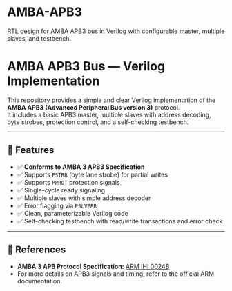 # AMBA-APB3
RTL design for AMBA APB3 bus in Verilog with configurable master, multiple slaves, and testbench.

# AMBA APB3 Bus — Verilog Implementation

This repository provides a simple and clear Verilog implementation of the **AMBA APB3 (Advanced Peripheral Bus version 3)** protocol.  
It includes a basic APB3 master, multiple slaves with address decoding, byte strobes, protection control, and a self-checking testbench.

---

## 📌 Features

- ✅ **Conforms to AMBA 3 APB3 Specification**
- ✅ Supports `PSTRB` (byte lane strobe) for partial writes
- ✅ Supports `PPROT` protection signals
- ✅ Single-cycle ready signaling
- ✅ Multiple slaves with simple address decoder
- ✅ Error flagging via `PSLVERR`
- ✅ Clean, parameterizable Verilog code
- ✅ Self-checking testbench with read/write transactions and error check

---
## 📖 References

- **AMBA 3 APB Protocol Specification:** [ARM IHI 0024B](https://developer.arm.com/documentation/ihi0024/latest)
- For more details on APB3 signals and timing, refer to the official ARM documentation.
